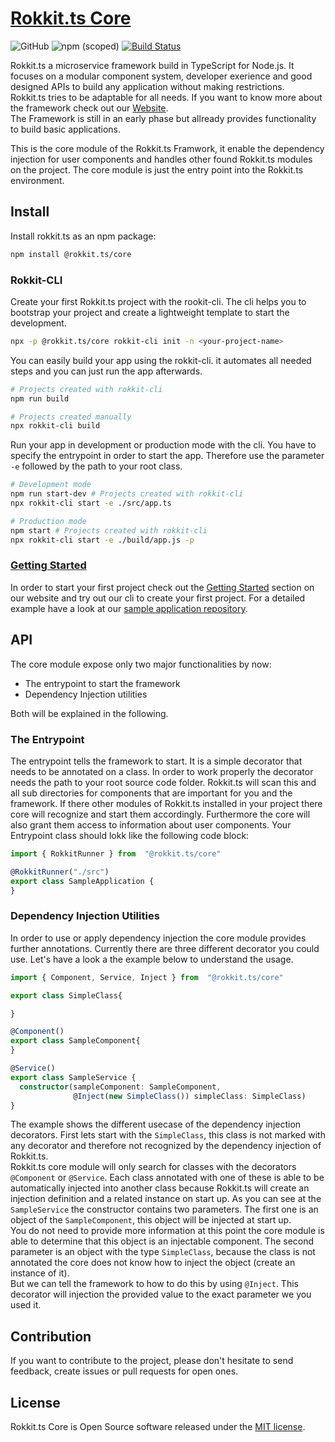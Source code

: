 # [Rokkit.ts Core](https://rokkit.dev)

![GitHub](https://img.shields.io/github/license/rokkit-ts/rokkit.ts-core)
![npm (scoped)](https://img.shields.io/npm/v/@rokkit.ts/core)
[![Build Status](https://travis-ci.com/rokkit-ts/rokkit.ts-core.svg?branch=master)](https://travis-ci.com/rokkit-ts/rokkit.ts-core)

Rokkit.ts a microservice framework build in TypeScript for Node.js.
It focuses on a modular component system, developer exerience and good designed APIs to build any application without making restrictions.  
Rokkit.ts tries to be adaptable for all needs.
If you want to know more about the framework check out our [Website](https://rokkit.dev/).  
The Framework is still in an early phase but allready provides functionality to build basic applications.

This is the core module of the Rokkit.ts Framwork, it enable the dependency injection for user components and handles other found Rokkit.ts modules on the project. The core module is just the entry point into the Rokkit.ts environment.

## Install

Install rokkit.ts as an npm package:

```bash
npm install @rokkit.ts/core
```

### Rokkit-CLI

Create your first Rokkit.ts project with the rookit-cli. The cli helps you to bootstrap your project and create a lightweight template to start the development.

```bash
npx -p @rokkit.ts/core rokkit-cli init -n <your-project-name>
```

You can easily build your app using the rokkit-cli. it automates all needed steps and you can just run the app afterwards.

```bash
# Projects created with rokkit-cli
npm run build

# Projects created manually
npx rokkit-cli build
```

Run your app in development or production mode with the cli.
You have to specify the entrypoint in order to start the app. Therefore use the parameter `-e` followed by the path to your root class.

```bash
# Development mode
npm run start-dev # Projects created with rokkit-cli
npx rokkit-cli start -e ./src/app.ts

# Production mode
npm start # Projects created with rokkit-cli
npx rokkit-cli start -e ./build/app.js -p
```

### [Getting Started](https://rokkit.dev/#getting-started)

In order to start your first project check out the [Getting Started](https://rokkit.dev/#getting-started) section on our website and try out our cli to create your first project. For a detailed example have a look at our [sample application repository](https://github.com/rokkit-ts/sample-application).

## API

The core module expose only two major functionalities by now:

- The entrypoint to start the framework
- Dependency Injection utilities

Both will be explained in the following.

### The Entrypoint

The entrypoint tells the framework to start. It is a simple decorator that needs to be annotated on a class. In order to work properly the decorator needs the path to your root source code folder. Rokkit.ts will scan this and all sub directories for components that are important for you and the framework.
If there other modules of Rokkit.ts installed in your project there core will recognize and start them accordingly. Furthermore the core will also grant them access to information about user components.
Your Entrypoint class should lokk like the following code block:

```TypeScript
import { RokkitRunner } from  "@rokkit.ts/core"

@RokkitRunner("./src")
export class SampleApplication {
}
```

### Dependency Injection Utilities

In order to use or apply dependency injection the core module provides further annotations.
Currently there are three different decorator you could use. Let's have a look a the example below to understand the usage.

```TypeScript
import { Component, Service, Inject } from  "@rokkit.ts/core"

export class SimpleClass{

}

@Component()
export class SampleComponent{
}

@Service()
export class SampleService {
  constructor(sampleComponent: SampleComponent,
              @Inject(new SimpleClass()) simpleClass: SimpleClass)
}
```

The example shows the different usecase of the dependency injection decorators. First lets start with the `SimpleClass`, this class is not marked with any decorator and therefore not recognized by the dependency injection of Rokkit.ts.  
Rokkit.ts core module will only search for classes with the decorators `@Component` or `@Service`. Each class annotated with one of these is able to be automatically injected into another class because Rokkit.ts will create an injection definition and a related instance on start up.
As you can see at the `SampleService` the constructor contains two parameters. The first one is an object of the `SampleComponent`, this object will be injected at start up.  
You do not need to provide more information at this point the core module is able to determine that this object is an injectable component. The second parameter is an object with the type `SimpleClass`, because the class is not annotated the core does not know how to inject the object (create an instance of it).  
But we can tell the framework to how to do this by using `@Inject`. This decorator will injection the provided value to the exact parameter we you used it.

## Contribution

If you want to contribute to the project, please don't hesitate to send feedback, create issues or pull requests for open ones.

## License

Rokkit.ts Core is Open Source software released under the [MIT license](./LICENSE).
